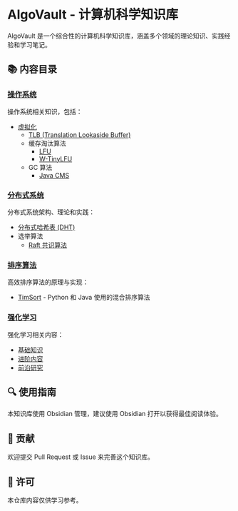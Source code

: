 # AlgoVault - 计算机科学知识库

AlgoVault 是一个综合性的计算机科学知识库，涵盖多个领域的理论知识、实践经验和学习笔记。

## 📚 内容目录

### [操作系统](./操作系统/)
操作系统相关知识，包括：
- [虚拟化](./操作系统/虚拟化/)
  - [TLB (Translation Lookaside Buffer)](./操作系统/虚拟化/TLB.md)
  - 缓存淘汰算法
	- [LFU](./操作系统/虚拟化/缓存淘汰算法/LFU.md)
    - [W-TinyLFU](./操作系统/虚拟化/缓存淘汰算法/W-TinyLFU.md)
  - GC 算法
    - [Java CMS](./操作系统/虚拟化/GC算法/Java/CMS.md)

### [分布式系统](./分布式/)
分布式系统架构、理论和实践：
- [分布式哈希表 (DHT)](./分布式/分布式哈希表.md)
- 选举算法
  - [Raft 共识算法](./分布式/选举/Raft共识算法.md)

### [排序算法](./排序/)
高效排序算法的原理与实现：
- [TimSort](./排序/TimSort.md) - Python 和 Java 使用的混合排序算法

### [强化学习](./强化学习/)
强化学习相关内容：
- [基础知识](./强化学习/基础/)
- [进阶内容](./强化学习/进阶/)
- [前沿研究](./强化学习/前沿/)

## 🔍 使用指南

本知识库使用 Obsidian 管理，建议使用 Obsidian 打开以获得最佳阅读体验。

## 🤝 贡献

欢迎提交 Pull Request 或 Issue 来完善这个知识库。

## 📝 许可

本仓库内容仅供学习参考。